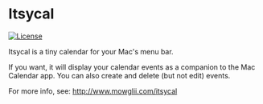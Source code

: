 # Itsycal

[![License][License-Image]][License-Url]

Itsycal is a tiny calendar for your Mac's menu bar.

If you want, it will display your calendar events as a
companion to the Mac Calendar app. You can also create
and delete (but not edit) events.

For more info, see: http://www.mowglii.com/itsycal

[License-Url]: http://opensource.org/licenses/MIT
[License-Image]: https://img.shields.io/npm/l/express.svg